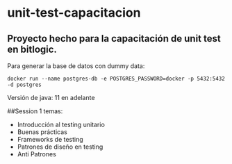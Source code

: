 # unit-test-capacitacion

## Proyecto hecho para la capacitación de unit test en bitlogic.

Para generar la base de datos con dummy data:

```
docker run --name postgres-db -e POSTGRES_PASSWORD=docker -p 5432:5432 -d postgres 
```

Versión de java: 11 en adelante

##Session 1 temas:

- Introducción al testing unitario
- Buenas prácticas
- Frameworks de testing
- Patrones de diseño en testing
- Anti Patrones
